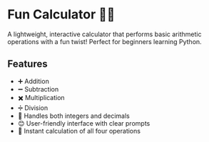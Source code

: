 # Fun Calculator 🧮✨


A lightweight, interactive calculator that performs basic arithmetic operations with a fun twist! Perfect for beginners learning Python.

## Features

- ➕ Addition
- ➖ Subtraction
- ✖️ Multiplication
- ➗ Division
- 💯 Handles both integers and decimals
- 😊 User-friendly interface with clear prompts
- 🚀 Instant calculation of all four operations

